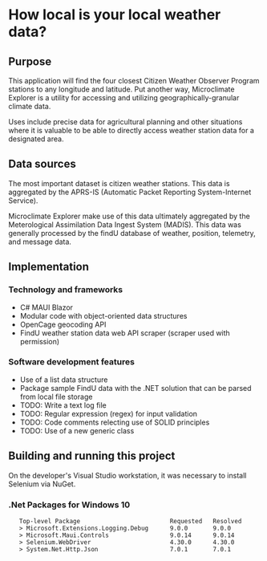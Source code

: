 # How local is your local weather data?

## Purpose

This application will find the four closest Citizen Weather Observer Program stations to any longitude and latitude. Put another way, Microclimate Explorer is a utility for accessing and utilizing geographically-granular climate data.

Uses include precise data for agricultural planning and other situations where it is valuable to be able to directly access weather station data for a designated area.

## Data sources

The most important dataset is citizen weather stations. This data is aggregated by the APRS-IS (Automatic Packet Reporting System-Internet Service).

Microclimate Explorer make use of this data ultimately aggregated by the Meterological Assimilation Data Ingest System (MADIS). This data was generally processed by the findU database of weather, position, telemetry, and message data.

## Implementation

### Technology and frameworks

- C# MAUI Blazor
- Modular code with object-oriented data structures
- OpenCage geocoding API
- FindU weather station data web API scraper (scraper used with permission)

### Software development features

- Use of a list data structure
- Package sample FindU data with the .NET solution that can be parsed from local file storage
- TODO: Write a text log file
- TODO: Regular expression (regex) for input validation
- TODO: Code comments relecting use of SOLID principles
- TODO: Use of a new generic class

## Building and running this project

On the developer's Visual Studio workstation, it was necessary to install Selenium via NuGet.

### .Net Packages for Windows 10

```
   Top-level Package                         Requested   Resolved
   > Microsoft.Extensions.Logging.Debug      9.0.0       9.0.0   
   > Microsoft.Maui.Controls                 9.0.14      9.0.14  
   > Selenium.WebDriver                      4.30.0      4.30.0  
   > System.Net.Http.Json                    7.0.1       7.0.1   
```

